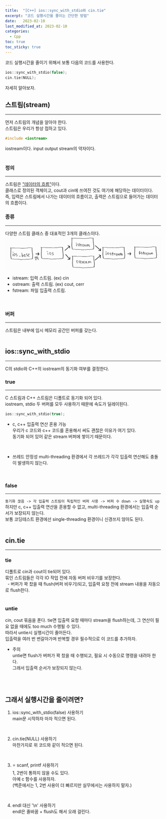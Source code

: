 ```yaml
---
title:  "[C++] ios::sync_with_stdio와 cin.tie"
excerpt: "코드 실행시간을 줄이는 간단한 방법"
date:   2023-02-10
last_modified_at: 2023-02-10
categories:
  - Cpp
toc: true
toc_sticky: true
---
```


코드 실행시간을 줄이기 위해서 보통 다음의 코드를 사용한다.
```c++
ios::sync_with_stdio(false);
cin.tie(NULL);
```
자세히 알아보자.
<br>

## 스트림(stream)
---
먼저 스트림의 개념을 알아야 한다.  
스트림은 우리가 항상 접하고 있다.  
```c++
#include <iostream>
```
iostream이다. input output stream의 약자이다.  
<br>

### 정의
---
스트림은 <u>"데이터의 흐름"</u>이다.  
클래스로 정의된 객체이고, cout과 cin에 쓰여진 것도 여기에 해당하는 데이터이다.  
즉, 입력은 스트림에서 나가는 데이터의 흐름이고, 출력은 스트림으로 들어가는 데이터의 흐름이다.
<br>

### 종류
---
다양한 스트림 클래스 중 대표적인 3개의 클래스이다.  
<img src="/assets/images/stream.jpg">

- istream: 입력 스트림. (ex) cin
- ostream: 출력 스트림. (ex) cout, cerr
- fstream: 파일 입출력 스트림.
<br>

### 버퍼
---
스트림은 내부에 임시 메모리 공간인 버퍼를 갖는다.
<br>
<br>

## ios::sync_with_stdio
---
C의 stdio와 C++의 iostream의 동기화 여부를 결정한다.
<br>

### true
---
C 스트림과 C++ 스트림은 디폴트로 동기화 되어 있다.  
iostream, stdio 두 버퍼를 모두 사용하기 때문에 속도가 딜레이된다.  
```c++
ios::sync_with_stdio(true);
```
- c, c++ 입출력 연산 혼용 가능  
  우리가 c 코드와 c++ 코드를 혼용해서 써도 괜찮은 이유가 여기 있다.  
  동기화 되어 있어 같은 stream 버퍼에 쌓이기 때문이다.  
<br>

- 쓰레드 안정성
  multi-threading 환경에서 각 쓰레드가 각각 입출력 연산해도 충돌이 발생하지 않는다.
<br>

### false
---
```동기화 끊음 -> 각 입출력 스트림이 독립적인 버퍼 사용 -> 버퍼 수 down -> 실행속도 up```  
하지만 c, c++ 입출력 연산을 혼용할 수 없고, multi-threading 환경에서는 입출력 순서가 보장되지 않는다.  
보통 코딩테스트 환경에선 single-threading 환경이니 신경쓰지 않아도 된다.
<br>
<br>

## cin.tie
---
### tie
디폴트로 cin과 cout이 tie되어 있다.  
묶인 스트림들은 각각 IO 작업 전에 자동 버퍼 비우기를 보장한다.   
&nbsp;&nbsp;- 버퍼가 꽉 찼을 때 flush(버퍼 비우기)되고, 입출력 요청 전에 stream 내용을 자동으로 flush한다.  
<br>

### untie
cin, cout 묶음을 푼다.
tie면 입출력 요청 때마다 stream을 flush하는데, 그 연산이 필요 없을 때에도 too much 수행될 수 있다.  
따라서 untie시 실행시간이 줄어든다.  
입출력을 여러 번 번갈아가며 반복할 경우 필수적으로 이 코드를 추가하자.
- 주의  
  untie면 flush가 버퍼가 꽉 찼을 때 수행되고, 필요 시 수동으로 명령을 내려아 한다.  
  그래서 입출력 순서가 보장되지 않는다.  
<br>
<br>

## 그래서 실행시간을 줄이려면?
1. ios::sync_with_stdio(false) 사용하기  
  main문 시작하자 마자 적으면 된다.
<br>

2. cin.tie(NULL) 사용하기  
  마찬가지로 위 코드와 같이 적으면 된다.
<br>

3. ⭐ scanf, printf 사용하기  
  1, 2번이 통하지 않을 수도 있다.  
  아예 c 함수를 사용하자.  
  (백준에서는 1, 2번 사용이 더 빠르지만 실무에서는 사용하지 말자.)  
<br>

4. endl 대신 '\n' 사용하기  
  endl은 줄바꿈 + flush도 해서 오래 걸린다.


<br>
<br>